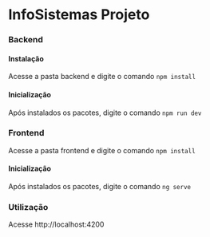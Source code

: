 # InfoSistemas Projeto

### Backend
#### Instalação
Acesse a pasta backend e digite o comando ``` npm install ```
#### Inicialização
Após instalados os pacotes, digite o comando ``` npm run dev ```

### Frontend
Acesse a pasta frontend e digite o comando ``` npm install ```
#### Inicialização
Após instalados os pacotes, digite o comando ``` ng serve ```

### Utilização
Acesse http://localhost:4200